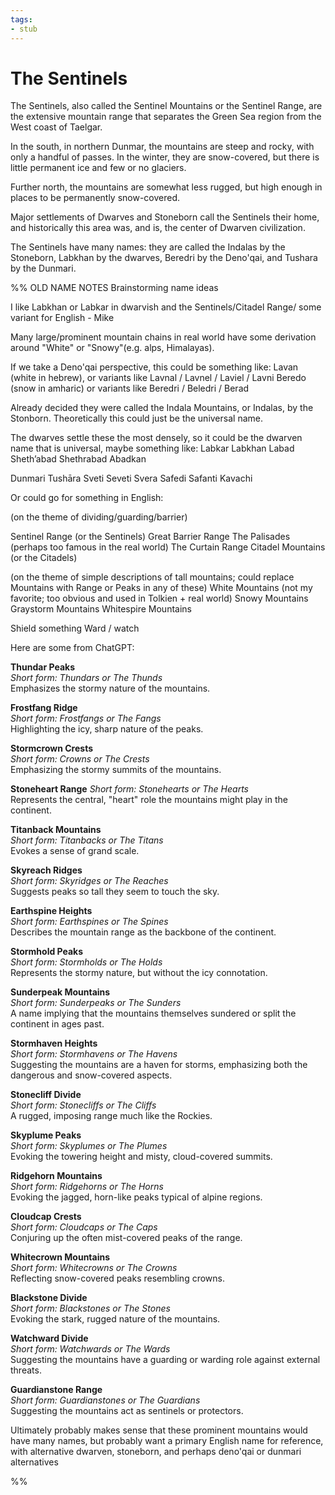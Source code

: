 ```yaml
---
tags:
- stub
---
```

# The Sentinels

The Sentinels, also called the Sentinel Mountains or the Sentinel Range, are the extensive mountain range that separates the Green Sea region from the West coast of Taelgar. 

In the south, in northern Dunmar, the mountains are steep and rocky, with only a handful of passes. In the winter, they are snow-covered, but there is little permanent ice and few or no glaciers. 

Further north, the mountains are somewhat less rugged, but high enough in places to be permanently snow-covered. 

Major settlements of Dwarves and Stoneborn call the Sentinels their home, and historically this area was, and is, the center of Dwarven civilization. 

The Sentinels have many names: they are called the Indalas by the Stoneborn, Labkhan by the dwarves, Beredri by the Deno'qai, and Tushara by the Dunmari. 


%% OLD NAME NOTES
Brainstorming name ideas

I like Labkhan or Labkar in dwarvish and the Sentinels/Citadel Range/ some variant for English - Mike

Many large/prominent mountain chains in real world have some derivation around "White" or "Snowy"(e.g. alps, Himalayas). 

If we take a Deno'qai perspective, this could be something like:
Lavan (white in hebrew), or variants like Lavnal / Lavnel / Laviel / Lavni 
Beredo (snow in amharic) or variants like Beredri / Beledri / Berad 

Already decided they were called the Indala Mountains, or Indalas, by the Stonborn. Theoretically this could just be the universal name. 

The dwarves settle these the most densely, so it could be the dwarven name that is universal, maybe something like:
Labkar
Labkhan
Labad
Sheth’abad
Shethrabad
Abadkan

Dunmari
Tushāra
Sveti
Seveti
Svera
Safedi
Safanti
Kavachi

Or could go for something in English:

(on the theme of dividing/guarding/barrier)

Sentinel Range (or the Sentinels)
Great Barrier Range
The Palisades (perhaps too famous in the real world)
The Curtain Range 
Citadel Mountains (or the Citadels)

(on the theme of simple descriptions of tall mountains; could replace Mountains with Range or Peaks in any of these)
White Mountains (not my favorite; too obvious and used in Tolkien + real world)
Snowy Mountains 
Graystorm Mountains
Whitespire Mountains

Shield something
Ward / watch 

Here are some from ChatGPT:

**Thundar Peaks**  
_Short form: Thundars or The Thunds_  
Emphasizes the stormy nature of the mountains.

**Frostfang Ridge**  
_Short form: Frostfangs or The Fangs_  
Highlighting the icy, sharp nature of the peaks.

**Stormcrown Crests**  
_Short form: Crowns or The Crests_  
Emphasizing the stormy summits of the mountains.

**Stoneheart Range** _Short form: Stonehearts or The Hearts_  
Represents the central, "heart" role the mountains might play in the continent.

**Titanback Mountains**  
_Short form: Titanbacks or The Titans_  
Evokes a sense of grand scale.

**Skyreach Ridges**  
_Short form: Skyridges or The Reaches_  
Suggests peaks so tall they seem to touch the sky.

**Earthspine Heights**  
_Short form: Earthspines or The Spines_  
Describes the mountain range as the backbone of the continent.

**Stormhold Peaks**  
_Short form: Stormholds or The Holds_  
Represents the stormy nature, but without the icy connotation.

**Sunderpeak Mountains**  
_Short form: Sunderpeaks or The Sunders_  
A name implying that the mountains themselves sundered or split the continent in ages past.

**Stormhaven Heights**  
_Short form: Stormhavens or The Havens_  
Suggesting the mountains are a haven for storms, emphasizing both the dangerous and snow-covered aspects.

**Stonecliff Divide**  
_Short form: Stonecliffs or The Cliffs_  
A rugged, imposing range much like the Rockies.

**Skyplume Peaks**  
_Short form: Skyplumes or The Plumes_  
Evoking the towering height and misty, cloud-covered summits.

**Ridgehorn Mountains**  
_Short form: Ridgehorns or The Horns_  
Evoking the jagged, horn-like peaks typical of alpine regions.

**Cloudcap Crests**  
_Short form: Cloudcaps or The Caps_  
Conjuring up the often mist-covered peaks of the range.

**Whitecrown Mountains**  
_Short form: Whitecrowns or The Crowns_  
Reflecting snow-covered peaks resembling crowns.

**Blackstone Divide**  
_Short form: Blackstones or The Stones_  
Evoking the stark, rugged nature of the mountains.

**Watchward Divide**  
_Short form: Watchwards or The Wards_  
Suggesting the mountains have a guarding or warding role against external threats.

**Guardianstone Range**  
_Short form: Guardianstones or The Guardians_  
Suggesting the mountains act as sentinels or protectors.

Ultimately probably makes sense that these prominent mountains would have many names, but probably want a primary English name for reference, with alternative dwarven, stoneborn, and perhaps deno'qai or dunmari alternatives

%%
